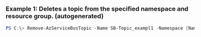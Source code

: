 ### Example 1: Deletes a topic from the specified namespace and resource group. (autogenerated)
```powershell
PS C:\> Remove-AzServiceBusTopic -Name SB-Topic_exampl1 -Namespace {Namespace} -ResourceGroupName MyResourceGroup
```


